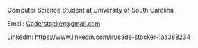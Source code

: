 Computer Science Student at University of South Carolina

Email: Caderstocker@gmail.com


LinkedIn: https://www.linkedin.com/in/cade-stocker-1aa388234

<!---
CadeStocker/CadeStocker is a ✨ special ✨ repository because its `README.md` (this file) appears on your GitHub profile.
You can click the Preview link to take a look at your changes.
--->
